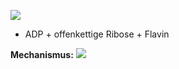 ![](Pasted%20image%2020250404101759.png)
- ADP + offenkettige Ribose + Flavin

**Mechanismus:**
![](Pasted%20image%2020250404102358.png)
